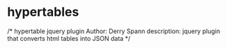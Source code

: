 # hypertables

/*
hypertable jquery plugin
Author: Derry Spann
description: jquery plugin that converts html tables into JSON data
*/
